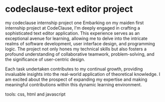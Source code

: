 # codeclause-text editor project

my codeclause internship project one
Embarking on my maiden first internship project at CodeClause, I'm deeply engaged in crafting a sophisticated text editor application. This experience serves as an exceptional avenue for learning, allowing me to delve into the intricate realms of software development, user interface design, and programming logic. The project not only hones my technical skills but also fosters a profound understanding of collaborative teamwork, problem-solving, and the significance of user-centric design.

Each task undertaken contributes to my continual growth, providing invaluable insights into the real-world application of theoretical knowledge. I am excited about the prospect of expanding my expertise and making meaningful contributions within this dynamic learning environment.

tools: css, html and javascript

